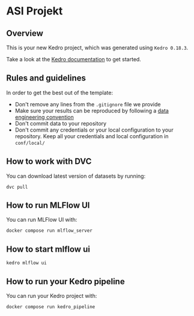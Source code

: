 # ASI Projekt

## Overview

This is your new Kedro project, which was generated using `Kedro 0.18.3`.

Take a look at the [Kedro documentation](https://kedro.readthedocs.io) to get started.

## Rules and guidelines

In order to get the best out of the template:

* Don't remove any lines from the `.gitignore` file we provide
* Make sure your results can be reproduced by following a [data engineering convention](https://kedro.readthedocs.io/en/stable/faq/faq.html#what-is-data-engineering-convention)
* Don't commit data to your repository
* Don't commit any credentials or your local configuration to your repository. Keep all your credentials and local configuration in `conf/local/`

## How to work with DVC

You can download latest version of datasets by running:

```
dvc pull
```

## How to run MLFlow UI

You can run MLFlow UI with:

```
docker compose run mlflow_server
```

## How to start mlflow ui

```
kedro mlflow ui
```


## How to run your Kedro pipeline

You can run your Kedro project with:

```
docker compose run kedro_pipeline
```
